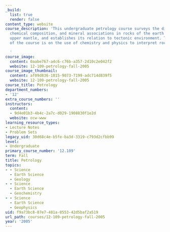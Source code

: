 ```yaml
---
_build:
  list: true
  render: false
content_type: website
course_description: 'This undergraduate petrology course surveys the distribution,
  chemical composition, and mineral associations in rocks of the earth''s crust and
  upper mantle, and establishes its relation to tectonic environment. The emphasis
  of the course is on the use of chemistry and physics to interpret rock forming processes.

  '
course_image:
  content: 0aabe767-a4c6-c76b-a357-2d10c2e042f2
  website: 12-109-petrology-fall-2005
course_image_thumbnail:
  content: af09d836-1015-9073-7199-adc714d839f5
  website: 12-109-petrology-fall-2005
course_title: Petrology
department_numbers:
- '12'
extra_course_numbers: ''
instructors:
  content:
  - 9d4e01b3-4b4c-2a7c-d029-1908830f1e2d
  website: ocw-www
learning_resource_types:
- Lecture Notes
- Problem Sets
legacy_uid: 30d68c4e-b5fe-ba3d-3319-c793d2cfbb99
level:
- Undergraduate
primary_course_number: '12.109'
term: Fall
title: Petrology
topics:
- - Science
  - Earth Science
  - Geology
- - Science
  - Earth Science
  - Geochemistry
- - Science
  - Earth Science
  - Geophysics
uid: f9a73bc8-87e7-481a-8553-42d5baf2a519
url_path: courses/12-109-petrology-fall-2005
year: '2005'
---
```

